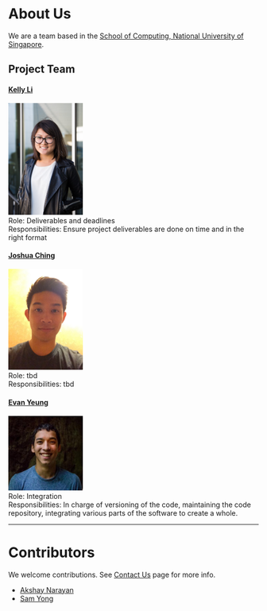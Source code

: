 # About Us

We are a team based in the [School of Computing, National University of Singapore](http://www.comp.nus.edu.sg).

## Project Team

#### [Kelly Li](http://github.com/kellyli)
<img src="images/kellyli.png" width="150"><br>
 Role: Deliverables and deadlines <br>
 Responsibilities: Ensure project deliverables are done on time and in the right format

#### [Joshua Ching](http://github.com/joshuaching)
<img src="images/joshuaching.png" width="150"><br>
 Role: tbd <br>
 Responsibilities: tbd

#### [Evan Yeung](http://github.com/evanyeung)
<img src="images/evanyeung.jpg" width="150"><br>
 Role: Integration <br>
 Responsibilities: In charge of versioning of the code, maintaining the code repository, integrating various parts of the software to create a whole.

 -----

# Contributors

We welcome contributions. See [Contact Us](ContactUs.md) page for more info.

* [Akshay Narayan](https://github.com/se-edu/addressbook-level4/pulls?q=is%3Apr+author%3Aokkhoy)
* [Sam Yong](https://github.com/se-edu/addressbook-level4/pulls?q=is%3Apr+author%3Amauris)
